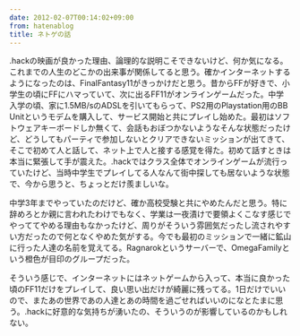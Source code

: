 ```yaml
---
date: 2012-02-07T00:14:02+09:00
from: hatenablog
title: ネトゲの話
---
```

.hackの映画が良かった理由、論理的な説明こそできないけど、何か気になる。これまでの人生のどこかの出来事が関係してると思う。確かインターネットするようになったのは、FinalFantasy11がきっかけだと思う。昔からFFが好きで、小学生の頃にFFにハマっていて、次に出るFF11がオンラインゲームだった。中学入学の頃、家に1.5MB/sのADSLを引いてもらって、PS2用のPlaystation用のBB Unitというモデムを購入して、サービス開始と共にプレイし始めた。最初はソフトウェアキーボードしか無くて、会話もおぼつかないようなそんな状態だったけど、どうしてもパーティで参加しないとクリアできないミッションが出てきて、そこで初めて人と話して、ネット上で人と接する感覚を得た。初めて話すときは本当に緊張して手が震えた。.hackではクラス全体でオンラインゲームが流行っていたけど、当時中学生でプレイしてる人なんて街中探しても居ないような状態で、今から思うと、ちょっとだけ羨ましいな。

中学3年までやっていたのだけど、確か高校受験と共にやめたんだと思う。特に辞めろとか親に言われたわけでもなく、学業は一夜漬けで要領よくこなす感じでやっててやめる理由もなかったけど、周りがそういう雰囲気だったし流されやすい方だったので何となくやめた気がする。今でも最初のミッションで一緒に鉱山に行った人達の名前を覚えてる。Ragnarokというサーバーで、OmegaFamilyという橙色が目印のグループだった。

そういう感じで、インターネットにはネットゲームから入って、本当に良かった頃のFF11だけをプレイして、良い思い出だけが綺麗に残ってる。1日だけでいいので、またあの世界であの人達とあの時間を過ごせればいいのになとたまに思う。.hackに好意的な気持ちが湧いたの、そういうのが影響しているのかもしれない。

